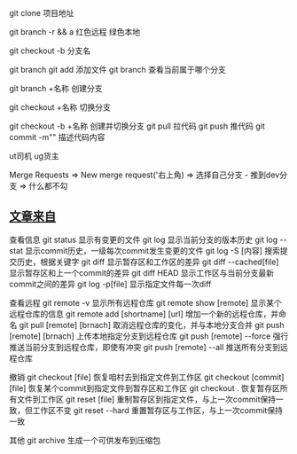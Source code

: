 git clone 项目地址

git branch -r && a 红色远程 绿色本地

git checkout -b 分支名

git branch 
git add   添加文件
git branch 查看当前属于哪个分支

git branch +名称 创建分支

git checkout +名称 切换分支

git checkout -b +名称 创建并切换分支
git pull   拉代码
git push  推代码
git commit -m""    描述代码内容

ut司机
ug货主

Merge Requests => New merge request('右上角) => 选择自己分支 - 推到dev分支 => 什么都不勾 

## [文章来自](https://www.ruanyifeng.com/blog/2015/12/git-cheat-sheet.html) 
查看信息
git status  显示有变更的文件
git log 显示当前分支的版本历史
git log --stat 显示commit历史，一级每次commit发生变更的文件
git log -S [内容] 搜索提交历史，根据关键字
git diff 显示暂存区和工作区的差异
git diff --cached[file] 显示暂存区和上一个commit的差异
git diff HEAD 显示工作区与当前分支最新commit之间的差异
git  log -p[file] 显示指定文件每一次diff


查看远程
git remote -v 显示所有远程仓库
git remote show [remote] 显示某个远程仓库的信息
git remote add [shortname] [url] 增加一个新的远程仓库，并命名
git pull [remote] [brnach] 取消远程仓库的变化，并与本地分支合并
git push [remote] [brnach] 上传本地指定分支到远程仓库
git push [remote] --force 强行推送当前分支到远程仓库，即使有冲突
git push [remote] --all 推送所有分支到远程仓库


撤销
git checkout [file] 恢复咱村去到指定文件到工作区
git checkout [commit] [file] 恢复某个commit到指定文件到暂存区和工作区
git checkout . 恢复暂存区所有文件到工作区
git reset [file] 重制暂存区到指定文件，与上一次commit保持一致，但工作区不变
git reset --hard 重置暂存区与工作区，与上一次commit保持一致


其他
git archive 生成一个可供发布到压缩包